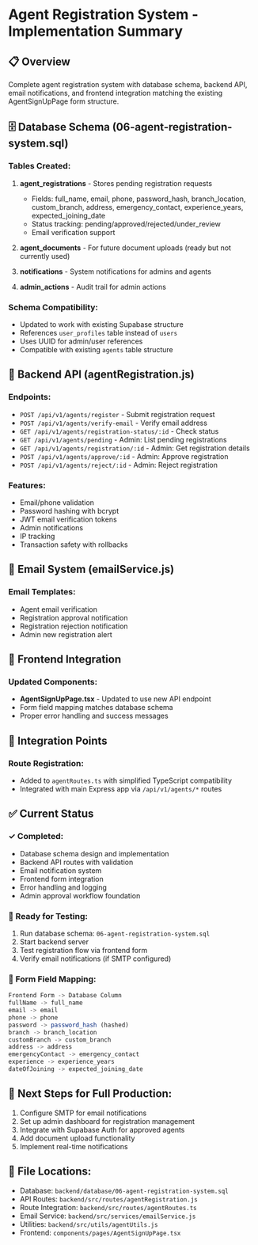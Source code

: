 # Agent Registration System - Implementation Summary

## 📋 Overview
Complete agent registration system with database schema, backend API, email notifications, and frontend integration matching the existing AgentSignUpPage form structure.

## 🗄️ Database Schema (06-agent-registration-system.sql)

### Tables Created:
1. **agent_registrations** - Stores pending registration requests
   - Fields: full_name, email, phone, password_hash, branch_location, custom_branch, address, emergency_contact, experience_years, expected_joining_date
   - Status tracking: pending/approved/rejected/under_review
   - Email verification support

2. **agent_documents** - For future document uploads (ready but not currently used)
3. **notifications** - System notifications for admins and agents
4. **admin_actions** - Audit trail for admin actions

### Schema Compatibility:
- Updated to work with existing Supabase structure
- References `user_profiles` table instead of `users`
- Uses UUID for admin/user references
- Compatible with existing `agents` table structure

## 🚀 Backend API (agentRegistration.js)

### Endpoints:
- `POST /api/v1/agents/register` - Submit registration request
- `POST /api/v1/agents/verify-email` - Verify email address  
- `GET /api/v1/agents/registration-status/:id` - Check status
- `GET /api/v1/agents/pending` - Admin: List pending registrations
- `GET /api/v1/agents/registration/:id` - Admin: Get registration details
- `POST /api/v1/agents/approve/:id` - Admin: Approve registration
- `POST /api/v1/agents/reject/:id` - Admin: Reject registration

### Features:
- Email/phone validation
- Password hashing with bcrypt
- JWT email verification tokens
- Admin notifications
- IP tracking
- Transaction safety with rollbacks

## 📧 Email System (emailService.js)

### Email Templates:
- Agent email verification
- Registration approval notification
- Registration rejection notification
- Admin new registration alert

## 🎨 Frontend Integration

### Updated Components:
- **AgentSignUpPage.tsx** - Updated to use new API endpoint
- Form field mapping matches database schema
- Proper error handling and success messages

## 🔧 Integration Points

### Route Registration:
- Added to `agentRoutes.ts` with simplified TypeScript compatibility
- Integrated with main Express app via `/api/v1/agents/*` routes

## ✅ Current Status

### ✓ Completed:
- Database schema design and implementation
- Backend API routes with validation
- Email notification system  
- Frontend form integration
- Error handling and logging
- Admin approval workflow foundation

### 🔄 Ready for Testing:
1. Run database schema: `06-agent-registration-system.sql`
2. Start backend server
3. Test registration flow via frontend form
4. Verify email notifications (if SMTP configured)

### 📝 Form Field Mapping:
```typescript
Frontend Form -> Database Column
fullName -> full_name
email -> email
phone -> phone
password -> password_hash (hashed)
branch -> branch_location
customBranch -> custom_branch
address -> address
emergencyContact -> emergency_contact
experience -> experience_years
dateOfJoining -> expected_joining_date
```

## 🚦 Next Steps for Full Production:
1. Configure SMTP for email notifications
2. Set up admin dashboard for registration management
3. Integrate with Supabase Auth for approved agents
4. Add document upload functionality
5. Implement real-time notifications

## 🔗 File Locations:
- Database: `backend/database/06-agent-registration-system.sql`
- API Routes: `backend/src/routes/agentRegistration.js`
- Route Integration: `backend/src/routes/agentRoutes.ts`
- Email Service: `backend/src/services/emailService.js`
- Utilities: `backend/src/utils/agentUtils.js`
- Frontend: `components/pages/AgentSignUpPage.tsx`
